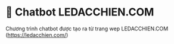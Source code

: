 # 💬 Chatbot LEDACCHIEN.COM

Chương trình chatbot được tạo ra từ trang wep LEDACCHIEN.COM (https://ledacchien.com/)